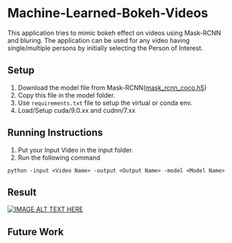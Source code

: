 # Machine-Learned-Bokeh-Videos

This application tries to mimic bokeh effect on videos using Mask-RCNN and bluring. The application can be used for any video having single/multiple persons by initially selecting the Person of Interest.

## Setup
1. Download the model file from Mask-RCNN([mask_rcnn_coco.h5](https://github.com/matterport/Mask_RCNN/releases/download/v2.0/mask_rcnn_coco.h5))
2. Copy this file in the model folder.
3. Use `requirements.txt` file to setup the virtual or conda env.
4. Load/Setup cuda/9.0.xx and cudnn/7.xx 

## Running Instructions
1. Put your Input Video in the input folder.
2. Run the following command
```
python -input <Video Name> -output <Output Name> -model <Model Name> 
```
## Result
[![IMAGE ALT TEXT HERE](https://img.youtube.com/vi/v=un50hRt_9x0/0.jpg)](https://www.youtube.com/watch?v=v=un50hRt_9x0)

## Future Work
